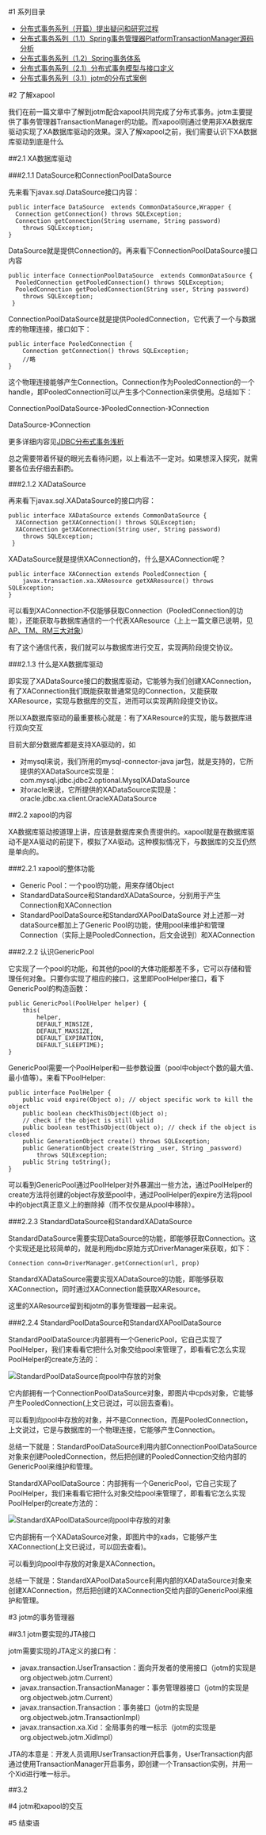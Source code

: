 #1 系列目录

-	[分布式事务系列（开篇）提出疑问和研究过程](http://my.oschina.net/pingpangkuangmo/blog/413518)
-	[分布式事务系列（1.1）Spring事务管理器PlatformTransactionManager源码分析](http://my.oschina.net/pingpangkuangmo/blog/415162)
-	[分布式事务系列（1.2）Spring事务体系](http://my.oschina.net/pingpangkuangmo/blog/416038)
-	[分布式事务系列（2.1）分布式事务模型与接口定义](http://my.oschina.net/pingpangkuangmo/blog/417479)
-	[分布式事务系列（3.1）jotm的分布式案例](http://my.oschina.net/pingpangkuangmo/blog/419374)

#2 了解xapool

我们在前一篇文章中了解到jotm配合xapool共同完成了分布式事务。jotm主要提供了事务管理器TransactionManager的功能。而xapool则通过使用非XA数据库驱动实现了XA数据库驱动的效果。深入了解xapool之前，我们需要认识下XA数据库驱动到底是什么

##2.1 XA数据库驱动

###2.1.1 DataSource和ConnectionPoolDataSource

先来看下javax.sql.DataSource接口内容：

	public interface DataSource  extends CommonDataSource,Wrapper {
	  Connection getConnection() throws SQLException;
	  Connection getConnection(String username, String password)
	    throws SQLException;
	}

DataSource就是提供Connection的。再来看下ConnectionPoolDataSource接口内容

	public interface ConnectionPoolDataSource  extends CommonDataSource {
	  PooledConnection getPooledConnection() throws SQLException;
	  PooledConnection getPooledConnection(String user, String password)
	    throws SQLException;
	 }

ConnectionPoolDataSource就是提供PooledConnection，它代表了一个与数据库的物理连接，接口如下：

	public interface PooledConnection {
 		Connection getConnection() throws SQLException;
		//略
	}

这个物理连接能够产生Connection。Connection作为PooledConnection的一个handle，即PooledConnection可以产生多个Connection来供使用。总结如下：

ConnectionPoolDataSource-》PooledConnection-》Connection

DataSource-》Connection

更多详细内容见[JDBC分布式事务浅析](http://developer.51cto.com/art/200906/130433.htm)

总之需要带着怀疑的眼光去看待问题，以上看法不一定对。如果想深入探究，就需要各位去仔细去斟酌。

###2.1.2 XADataSource

再来看下javax.sql.XADataSource的接口内容：

	public interface XADataSource extends CommonDataSource {
	  XAConnection getXAConnection() throws SQLException;
	  XAConnection getXAConnection(String user, String password)
	    throws SQLException;
	 }

XADataSource就是提供XAConnection的，什么是XAConnection呢？

	public interface XAConnection extends PooledConnection {
  		javax.transaction.xa.XAResource getXAResource() throws SQLException;
	}

可以看到XAConnection不仅能够获取Connection（PooledConnection的功能），还能获取与数据库通信的一个代表XAResource（上上一篇文章已说明，见[AP、TM、RM三大对象](http://my.oschina.net/pingpangkuangmo/blog/417479#OSC_h2_6)）

有了这个通信代表，我们就可以与数据库进行交互，实现两阶段提交协议。

###2.1.3 什么是XA数据库驱动

即实现了XADataSource接口的数据库驱动，它能够为我们创建XAConnection，有了XAConnection我们既能获取普通常见的Connection，又能获取XAResource，实现与数据库的交互，进而可以实现两阶段提交协议。

所以XA数据库驱动的最重要核心就是：有了XAResource的实现，能与数据库进行双向交互

目前大部分数据库都是支持XA驱动的，如

-	对mysql来说，我们所用的mysql-connector-java jar包，就是支持的，它所提供的XADataSource实现是： com.mysql.jdbc.jdbc2.optional.MysqlXADataSource
-	对oracle来说，它所提供的XADataSource实现是： oracle.jdbc.xa.client.OracleXADataSource

##2.2 xapool的内容

XA数据库驱动按道理上讲，应该是数据库来负责提供的。xapool就是在数据库驱动不是XA驱动的前提下，模拟了XA驱动。这种模拟情况下，与数据库的交互仍然是单向的。

###2.2.1 xapool的整体功能

-	Generic Pool：一个pool的功能，用来存储Object
-	StandardDataSource和StandardXADataSource，分别用于产生Connection和XAConnection
-	StandardPoolDataSource和StandardXAPoolDataSource 对上述那一对dataSource都加上了Generic Pool的功能，使用pool来维护和管理Connection（实际上是PooledConnection，后文会说到）和XAConnection

###2.2.2 认识GenericPool

它实现了一个pool的功能，和其他的pool的大体功能都差不多，它可以存储和管理任何对象。只要你实现了相应的接口，这里即PoolHelper接口，看下GenericPool的构造函数：

	public GenericPool(PoolHelper helper) {
		this(
			helper,
			DEFAULT_MINSIZE,
			DEFAULT_MAXSIZE,
			DEFAULT_EXPIRATION,
			DEFAULT_SLEEPTIME);
	}

GenericPool需要一个PoolHelper和一些参数设置（pool中object个数的最大值、最小值等）。来看下PoolHelper:

	public interface PoolHelper {
		public void expire(Object o); // object specific work to kill the object
		public boolean checkThisObject(Object o);
		// check if the object is still valid
		public boolean testThisObject(Object o); // check if the object is closed
		public GenerationObject create() throws SQLException;
		public GenerationObject create(String _user, String _password)
			throws SQLException;
		public String toString();
	}

可以看到GenericPool通过PoolHelper对外暴漏出一些方法，通过PoolHelper的create方法将创建的object存放至pool中，通过PoolHelper的expire方法将pool中的object真正意义上的删除掉（而不仅仅是从pool中移除）。

###2.2.3 StandardDataSource和StandardXADataSource

StandardDataSource需要实现DataSource的功能，即能够获取Connection。这个实现还是比较简单的，就是利用jdbc原始方式DriverManager来获取，如下：

	Connection conn=DriverManager.getConnection(url, prop)

StandardXADataSource需要实现XADataSource的功能，即能够获取XAConnection，同时通过XAConnection能获取XAResource。

这里的XAResource留到和jotm的事务管理器一起来说。

###2.2.4 StandardPoolDataSource和StandardXAPoolDataSource

StandardPoolDataSource:内部拥有一个GenericPool，它自己实现了PoolHelper，我们来看看它把什么对象交给pool来管理了，即看看它怎么实现PoolHelper的create方法的：

![StandardPoolDataSource向pool中存放的对象](https://static.oschina.net/uploads/img/201505/24110309_dkrr.png "StandardPoolDataSource向pool中存放的对象")

它内部拥有一个ConnectionPoolDataSource对象，即图片中cpds对象，它能够产生PooledConnection(上文已说过，可以回去查看)。

可以看到向pool中存放的对象，并不是Connection，而是PooledConnection，上文说过，它是与数据库的一个物理连接，它能够产生Connection。

总结一下就是：StandardPoolDataSource利用内部ConnectionPoolDataSource对象来创建PooledConnection，然后把创建的PooledConnection交给内部的GenericPool来维护和管理。


StandardXAPoolDataSource：内部拥有一个GenericPool，它自己实现了PoolHelper，我们来看看它把什么对象交给pool来管理了，即看看它怎么实现PoolHelper的create方法的：

![StandardXAPoolDataSource向pool中存放的对象](https://static.oschina.net/uploads/img/201505/24111621_A1AT.png "StandardXAPoolDataSource向pool中存放的对象")

它内部拥有一个XADataSource对象，即图片中的xads，它能够产生XAConnection(上文已说过，可以回去查看)。

可以看到向pool中存放的对象是XAConnection。

总结一下就是：StandardXAPoolDataSource利用内部的XADataSource对象来创建XAConnection，然后把创建的XAConnection交给内部的GenericPool来维护和管理。

#3 jotm的事务管理器

##3.1 jotm要实现的JTA接口

jotm需要实现的JTA定义的接口有：

-	javax.transaction.UserTransaction：面向开发者的使用接口（jotm的实现是org.objectweb.jotm.Current）
-	javax.transaction.TransactionManager：事务管理器接口（jotm的实现是org.objectweb.jotm.Current）
-	javax.transaction.Transaction：事务接口（jotm的实现是org.objectweb.jotm.TransactionImpl）
-	javax.transaction.xa.Xid：全局事务的唯一标示（jotm的实现是org.objectweb.jotm.XidImpl）

JTA的本意是：开发人员调用UserTransaction开启事务，UserTransaction内部通过使用TransactionManager开启事务，即创建一个Transaction实例，并用一个Xid进行唯一标示。

##3.2 

#4 jotm和xapool的交互

#5 结束语


















